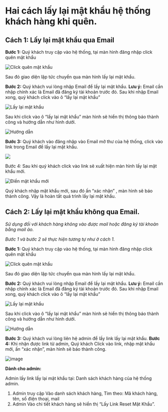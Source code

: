 # Hai cách lấy lại mật khẩu hệ thống khách hàng khi quên. 

## Cách 1: Lấy lại mật khẩu qua Email 

**Bước 1:** Quý khách truy cập vào hệ thống, tại màn hình đăng nhập click quên mật khẩu

![Click quên mật khẩu](https://github.com/gobizvn/gobiz-docs/assets/135328227/df473b07-9f22-4261-b0ac-4bb004c11a6d)

Sau đó giao diện lập tức chuyển qua màn hình lấy lại mật khẩu. 

**Bước 2:** Quý khách vui lòng nhập Email để lấy lại mật khẩu.
**Lưu ý:** Email cần nhập chính xác là Email đã đăng ký tài khoản trước đó. 
Sau khi nhập Email xong, quý khách click vào ô “lấy lại mật khẩu” 

![Lấy lại mật khẩu](https://github.com/gobizvn/gobiz-docs/assets/135328227/6366ca31-c14b-43bd-8543-d4c0be1cd78f)


Sau khi click vào ô “lấy lại mật khẩu” màn hình sẽ hiển thị thông báo thành công và hướng dẫn như hình dưới. 

![Hướng dẫn](https://github.com/gobizvn/gobiz-docs/assets/135328227/a0a752d4-6967-4f11-8aea-401c53f66163)


**Bước 3:**  Quý khách vào đăng nhập vào Email mở thư của hệ thống, click vào link trong Email để lấy lại mật khẩu. 

![](https://github.com/gobizvn/gobiz-docs/assets/135328227/0ec38fd9-76ea-4bea-94a3-9059feef24c3)


Bước 4: Sau khi quý khách click vào link sẽ xuất hiện màn hình lấy lại mật khẩu mới.

![Điền mật khẩu mới](https://github.com/gobizvn/gobiz-docs/assets/135328227/6e041458-0685-46b0-a397-a5fed2d15d68)

Quý khách nhập mật khẩu mới, sau đó ấn “xác nhận” , màn hình sẽ báo thành công. 
Vậy là hoàn tất quá trình lấy lại mật khẩu. 


## Cách 2: Lấy lại mật khẩu không qua Email. 

*Sử dụng đối với khách hàng không vào được mail hoặc đăng ký tài khoản bằng mail ảo.* 

*Bước 1 và bước 2 sẽ thực hiện tương tự như ở cách 1.*

**Bước 1:** Quý khách truy cập vào hệ thống, tại màn hình đăng nhập click quên mật khẩu

![Click quên mật khẩu](https://github.com/gobizvn/gobiz-docs/assets/135328227/df473b07-9f22-4261-b0ac-4bb004c11a6d)

Sau đó giao diện lập tức chuyển qua màn hình lấy lại mật khẩu. 

**Bước 2:** Quý khách vui lòng nhập Email để lấy lại mật khẩu.
**Lưu ý:** Email cần nhập chính xác là Email đã đăng ký tài khoản trước đó. 
Sau khi nhập Email xong, quý khách click vào ô “lấy lại mật khẩu” 

![Lấy lại mật khẩu](https://github.com/gobizvn/gobiz-docs/assets/135328227/6366ca31-c14b-43bd-8543-d4c0be1cd78f)


Sau khi click vào ô “lấy lại mật khẩu” màn hình sẽ hiển thị thông báo thành công và hướng dẫn như hình dưới. 

![Hướng dẫn](https://github.com/gobizvn/gobiz-docs/assets/135328227/a0a752d4-6967-4f11-8aea-401c53f66163)

**Bước 3:** Quý khách vui lòng liên hệ admin để lấy link lấy lại mật khẩu. 
**Bước 4:** Khi nhận được link từ admin, Quý khách Click vào link, nhập mật khẩu mới, ấn “xác nhận”, màn hình sẽ báo thành công. 

![image](https://github.com/gobizvn/gobiz-docs/assets/135328227/93279291-08b3-4111-977f-7cd3b80b023c)


**Dành cho admin:**

Admin lấy link lấy lại mật khẩu tại: Danh sách khách hàng của hệ thống admin.
1. Admin truy cập Vào danh sách khách hàng, Tìm theo: Mã khách hàng, tên, số điện thoại, mail 
2. Admin Vào chi tiết khách hàng sẽ hiển thị “Lấy Link Reset Mật Khẩu”. 



